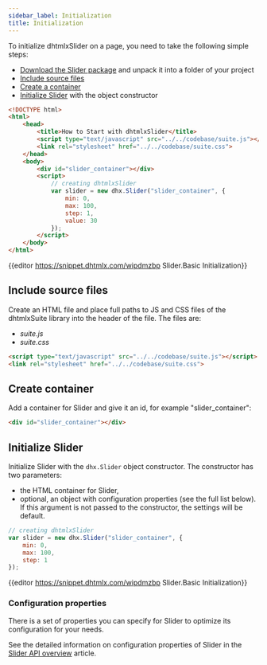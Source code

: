 ```yaml
---
sidebar_label: Initialization
title: Initialization
---          
```


To initialize dhtmlxSlider on a page, you need to take the following simple steps:

- [Download the Slider package](https://dhtmlx.com/docs/products/dhtmlxSuite/download.shtml) and unpack it into a folder of your project
- [Include source files](#include-source-files)
- [Create a container](#create-container)
- [Initialize Slider](#initializeslider) with the object constructor

~~~html
<!DOCTYPE html>
<html>
    <head>
        <title>How to Start with dhtmlxSlider</title>         
        <script type="text/javascript" src="../../codebase/suite.js"></script>
        <link rel="stylesheet" href="../../codebase/suite.css">
    </head>
    <body>
        <div id="slider_container"></div>
        <script>
            // creating dhtmlxSlider 
            var slider = new dhx.Slider("slider_container", {
				min: 0,
				max: 100,
				step: 1,
				value: 30
			});
        </script>
    </body>
</html>
~~~

{{editor	https://snippet.dhtmlx.com/wipdmzbp	Slider.Basic Initialization}}

Include source files
--------------------

Create an HTML file and place full paths to JS and CSS files of the dhtmlxSuite library into the header of the file. The files are:

- *suite.js*
- *suite.css*

~~~html
<script type="text/javascript" src="../../codebase/suite.js"></script>
<link rel="stylesheet" href="../../codebase/suite.css">
~~~

Create container 
-----------------

Add a container for Slider and give it an id, for example "slider_container":

~~~html title="index.html"
<div id="slider_container"></div>
~~~

Initialize Slider
----------------------

Initialize Slider with the `dhx.Slider` object constructor. The constructor has two parameters:

- the HTML container for Slider,
- optional, an object with configuration properties (see the full list below). If this argument is not passed to the constructor, the settings will be default.

~~~js title="script.js"
// creating dhtmlxSlider
var slider = new dhx.Slider("slider_container", {
    min: 0,
	max: 100,
	step: 1
});
~~~

{{editor	https://snippet.dhtmlx.com/wipdmzbp	Slider.Basic Initialization}}

### Configuration properties

There is a set of properties you can specify for Slider to optimize its configuration for your needs.

See the detailed information on configuration properties of Slider in the [Slider API overview](slider/api/api_overview.md#properties) article.

